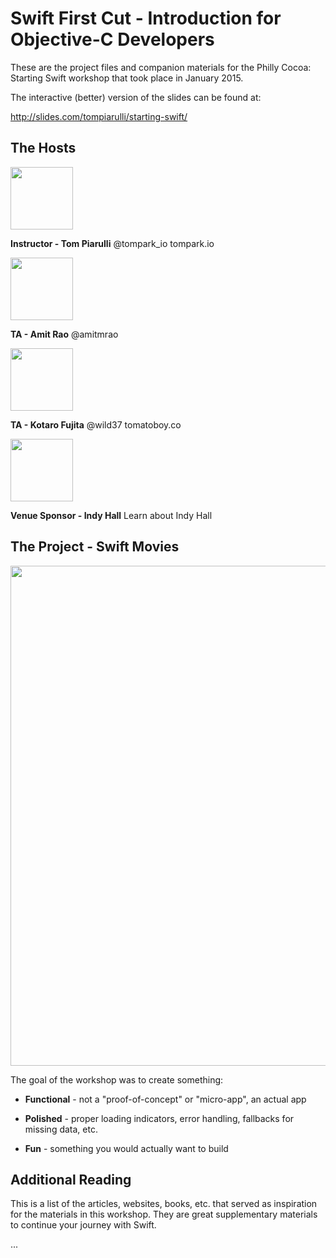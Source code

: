 # Swift First Cut - Introduction for Objective-C Developers

These are the project files and companion materials for the Philly Cocoa: Starting Swift workshop that took place in January 2015.

The interactive (better) version of the slides can be found at: 

http://slides.com/tompiarulli/starting-swift/

## The Hosts

<img src="https://raw.githubusercontent.com/tompiarulli/starting-swift/master/Images/tom.jpeg" width="100"/>

**Instructor - Tom Piarulli**
@tompark_io
tompark.io

<img src="https://raw.githubusercontent.com/tompiarulli/starting-swift/master/Images/amit.jpeg" width="100"/>

**TA - Amit Rao**
@amitmrao

<img src="https://raw.githubusercontent.com/tompiarulli/starting-swift/master/Images/kotaro.jpeg" width="100"/>

**TA - Kotaro Fujita**
@wild37
tomatoboy.co

<img src="https://raw.githubusercontent.com/tompiarulli/starting-swift/master/Images/indy-hall.png" width="100"/>

**Venue Sponsor - Indy Hall**
Learn about Indy Hall

## The Project - Swift Movies

<img src="https://github.com/tompiarulli/starting-swift/raw/master/Images/screenshot.png" width="800" />

The goal of the workshop was to create something:

* **Functional** - not a "proof-of-concept" or "micro-app", an actual app

* **Polished** - proper loading indicators, error handling, fallbacks for missing data, etc.

* **Fun** - something you would actually want to build

## Additional Reading

This is a list of the articles, websites, books, etc. that served as inspiration for the materials in this workshop. They are great supplementary materials to continue your journey with Swift.

...